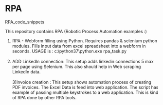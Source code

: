 # RPA
RPA_code_snippets <br>

This repository contains RPA (Robotic Process Automation examples :) <br>

1) RPA - Webform filling using Python. Requires pandas & selenium python modules. Fills input data from excel spreadsheet into a
webform in seconds. USAGE is : c:\python37\python.exe rpa_task.py <br><br>
2) ADD LinkedIn connection: This setup adds linkedin connections 5 max per page using Selenium. This also should help in Web scraping LinkedIn data. <br><br>
3)Invoice creation : This setup shows automation process of creating PDF invoices. The Excel Data is feed into web application. The script has example of passing multiple keystrokes to a web application. This is kind of RPA done by other RPA tools.



